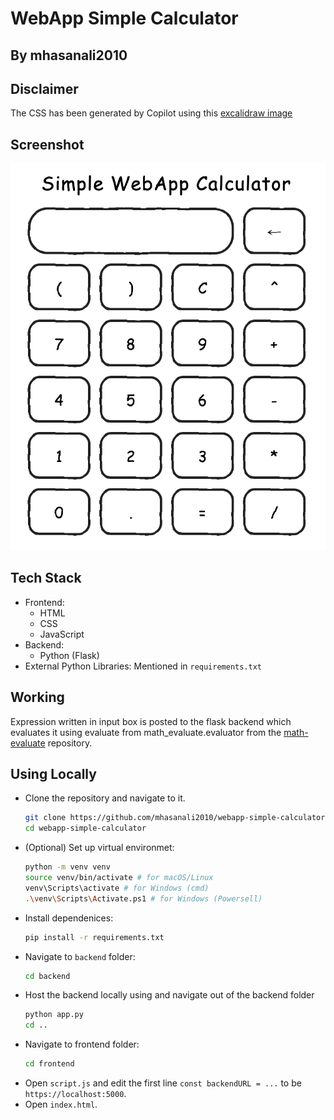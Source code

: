 # WebApp Simple Calculator
## By mhasanali2010
## Disclaimer
The CSS has been generated by Copilot using this [excalidraw image](https://excalidraw.com/#json=DKjOBKOBfz5xLkWa3ROfJ,A5DvHr1Jrex8Y3-lZeVp5Q)
## Screenshot
![screenshot of calculator](image.png)
## Tech Stack
- Frontend:
    - HTML
    - CSS
    - JavaScript
- Backend:
    - Python (Flask)
- External Python Libraries:
    Mentioned in `requirements.txt`

## Working
Expression written in input box is posted to the flask backend which evaluates it using evaluate from math_evaluate.evaluator from the [math-evaluate](https://github.com/mhasanali2010/math-evaluate) repository.

## Using Locally
- Clone the repository and navigate to it.
    ```bash
    git clone https://github.com/mhasanali2010/webapp-simple-calculator
    cd webapp-simple-calculator
    ```
- (Optional) Set up virtual environmet:
    ```bash
    python -m venv venv
    source venv/bin/activate # for macOS/Linux
    venv\Scripts\activate # for Windows (cmd)
    .\venv\Scripts\Activate.ps1 # for Windows (Powersell)
- Install dependenices:
    ```bash
    pip install -r requirements.txt
    ```
- Navigate to `backend` folder:
    ```bash
    cd backend
    ```
- Host the backend locally using and navigate out of the backend folder
    ```bash
    python app.py
    cd ..
    ```
- Navigate to frontend folder:
    ```bash
    cd frontend
    ```
- Open `script.js` and edit the first line `const backendURL = ...` to be `https://localhost:5000`.
- Open `index.html`.
